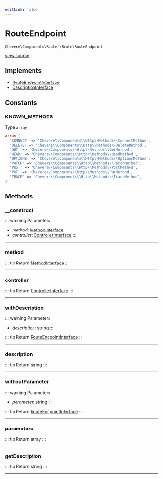 ```yaml
---
editLink: false
---
```


# RouteEndpoint

`Chevere\Components\Router\Route\RouteEndpoint`

[view source](https://github.com/chevere/chevere/blob/main/src/Chevere/Components/Router/Route/RouteEndpoint.php)

## Implements

- [RouteEndpointInterface](../../../Interfaces/Router/Route/RouteEndpointInterface.md)
- [DescriptionInterface](../../../Interfaces/Common/DescriptionInterface.md)

## Constants

### KNOWN_METHODS

Type `array`

```php
array (
  'CONNECT' => 'Chevere\\Components\\Http\\Methods\\ConnectMethod',
  'DELETE' => 'Chevere\\Components\\Http\\Methods\\DeleteMethod',
  'GET' => 'Chevere\\Components\\Http\\Methods\\GetMethod',
  'HEAD' => 'Chevere\\Components\\Http\\Methods\\HeadMethod',
  'OPTIONS' => 'Chevere\\Components\\Http\\Methods\\OptionsMethod',
  'PATCH' => 'Chevere\\Components\\Http\\Methods\\PatchMethod',
  'POST' => 'Chevere\\Components\\Http\\Methods\\PostMethod',
  'PUT' => 'Chevere\\Components\\Http\\Methods\\PutMethod',
  'TRACE' => 'Chevere\\Components\\Http\\Methods\\TraceMethod',
)
```

## Methods

### __construct

::: warning Parameters
- *method*: [MethodInterface](../../../Interfaces/Http/MethodInterface.md)
- *controller*: [ControllerInterface](../../../Interfaces/Controller/ControllerInterface.md)
:::

---

### method

::: tip Return
[MethodInterface](../../../Interfaces/Http/MethodInterface.md)
:::

---

### controller

::: tip Return
[ControllerInterface](../../../Interfaces/Controller/ControllerInterface.md)
:::

---

### withDescription

::: warning Parameters
- *description*: string
:::

::: tip Return
[RouteEndpointInterface](../../../Interfaces/Router/Route/RouteEndpointInterface.md)
:::

---

### description

::: tip Return
string
:::

---

### withoutParameter

::: warning Parameters
- *parameter*: string
:::

::: tip Return
[RouteEndpointInterface](../../../Interfaces/Router/Route/RouteEndpointInterface.md)
:::

---

### parameters

::: tip Return
array
:::

---

### getDescription

::: tip Return
string
:::

---
